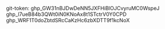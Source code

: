 git-token:
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
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
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